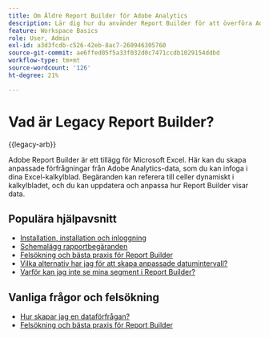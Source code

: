 ```yaml
---
title: Om Äldre Report Builder för Adobe Analytics
description: Lär dig hur du använder Report Builder för att överföra Adobe Analytics-data direkt till Microsoft Excel.
feature: Workspace Basics
role: User, Admin
exl-id: a3d3fcdb-c526-42eb-8ac7-260946305760
source-git-commit: ae6ffed05f5a33f032d0c7471ccdb1029154ddbd
workflow-type: tm+mt
source-wordcount: '126'
ht-degree: 21%

---
```


# Vad är Legacy Report Builder?

{{legacy-arb}}

Adobe Report Builder är ett tillägg för Microsoft Excel. Här kan du skapa anpassade förfrågningar från Adobe Analytics-data, som du kan infoga i dina Excel-kalkylblad. Begäranden kan referera till celler dynamiskt i kalkylbladet, och du kan uppdatera och anpassa hur Report Builder visar data.

## Populära hjälpavsnitt

* [Installation, installation och inloggning](setup/login.md)
* [Schemalägg rapportbegäranden](schedule-report-requests.md)
* [Felsökning och bästa praxis för Report Builder](troubleshoot.md)
* [Vilka alternativ har jag för att skapa anpassade datumintervall?](data-requests/configuring-report-dates/c-customized-date-expressions/t-customized-date-expressions.md)
* [Varför kan jag inte se mina segment i Report Builder?](data-requests/segmentation.md)

## Vanliga frågor och felsökning

* [Hur skapar jag en dataförfrågan?](data-requests/t-create-a-data-request.md)
* [Felsökning och bästa praxis för Report Builder](troubleshoot.md)
